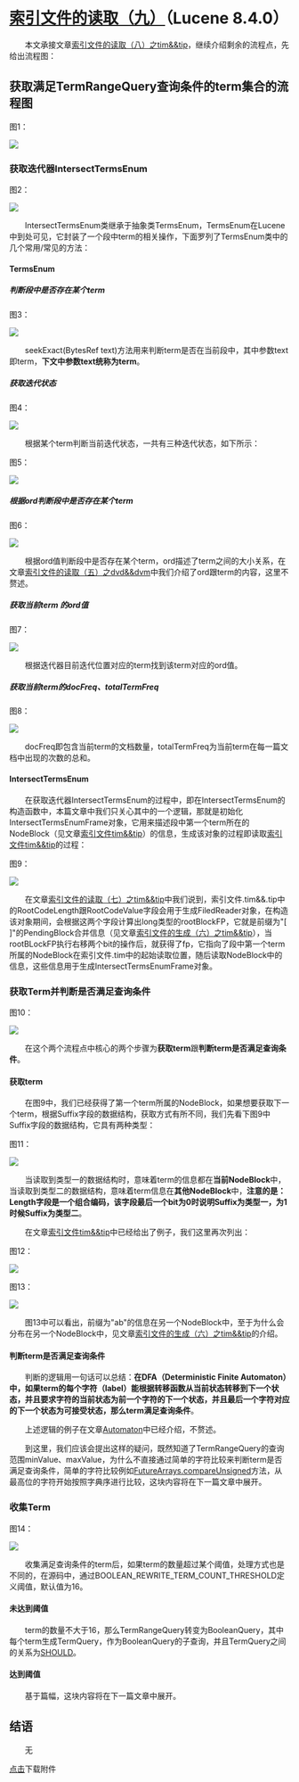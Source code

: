 # [索引文件的读取（九）](https://www.amazingkoala.com.cn/Lucene/Search/)（Lucene 8.4.0）

&emsp;&emsp;本文承接文章[索引文件的读取（八）之tim&&tip](https://www.amazingkoala.com.cn/Lucene/Search/2020/0805/159.html)，继续介绍剩余的流程点，先给出流程图：

## 获取满足TermRangeQuery查询条件的term集合的流程图

图1：

<img src="索引文件的读取（九）-image/1.png">

### 获取迭代器IntersectTermsEnum

图2：

<img src="索引文件的读取（九）-image/2.png">

&emsp;&emsp;IntersectTermsEnum类继承于抽象类TermsEnum，TermsEnum在Lucene中到处可见，它封装了一个段中term的相关操作，下面罗列了TermsEnum类中的几个常用/常见的方法：

#### TermsEnum

##### 判断段中是否存在某个term

图3：

<img src="索引文件的读取（九）-image/3.png">

&emsp;&emsp;seekExact(BytesRef text)方法用来判断term是否在当前段中，其中参数text即term，**下文中参数text统称为term**。

##### 获取迭代状态

图4：

<img src="索引文件的读取（九）-image/4.png">

&emsp;&emsp;根据某个term判断当前迭代状态，一共有三种迭代状态，如下所示：

图5：

<img src="索引文件的读取（九）-image/5.png">

##### 根据ord判断段中是否存在某个term

图6：

<img src="索引文件的读取（九）-image/6.png">

&emsp;&emsp;根据ord值判断段中是否存在某个term，ord描述了term之间的大小关系，在文章[索引文件的读取（五）之dvd&&dvm](https://www.amazingkoala.com.cn/Lucene/Search/2020/0714/154.html)中我们介绍了ord跟term的内容，这里不赘述。

##### 获取当前term 的ord值

图7：

<img src="索引文件的读取（九）-image/7.png">

&emsp;&emsp;根据迭代器目前迭代位置对应的term找到该term对应的ord值。

##### 获取当前term的docFreq、totalTermFreq

图8：

<img src="索引文件的读取（九）-image/8.png">

&emsp;&emsp;docFreq即包含当前term的文档数量，totalTermFreq为当前term在每一篇文档中出现的次数的总和。

#### IntersectTermsEnum

&emsp;&emsp;在获取迭代器IntersectTermsEnum的过程中，即在IntersectTermsEnum的构造函数中，本篇文章中我们只关心其中的一个逻辑，那就是初始化IntersectTermsEnumFrame对象，它用来描述段中第一个term所在的NodeBlock（见文章[索引文件tim&&tip](https://www.amazingkoala.com.cn/Lucene/suoyinwenjian/2019/0401/43.html)）的信息，生成该对象的过程即读取[索引文件tim&&tip](https://www.amazingkoala.com.cn/Lucene/suoyinwenjian/2019/0401/43.html)的过程：

图9：

<img src="索引文件的读取（九）-image/9.png">

&emsp;&emsp;在文章[索引文件的读取（七）之tim&&tip](https://www.amazingkoala.com.cn/Lucene/Search/2020/0804/158.html)中我们说到，索引文件.tim&&.tip中的RootCodeLength跟RootCodeValue字段会用于生成FiledReader对象，在构造该对象期间，会根据这两个字段计算出long类型的rootBlockFP，它就是前缀为"\[ \]"的PendingBlock合并信息（见文章[索引文件的生成（六）之tim&&tip](https://www.amazingkoala.com.cn/Lucene/Index/2020/0115/126.html)），当rootBLockFP执行右移两个bit的操作后，就获得了fp，它指向了段中第一个term所属的NodeBlock在索引文件.tim中的起始读取位置，随后读取NodeBlock中的信息，这些信息用于生成IntersectTermsEnumFrame对象。

### 获取Term并判断是否满足查询条件

图10：

<img src="索引文件的读取（九）-image/10.png">

&emsp;&emsp;在这个两个流程点中核心的两个步骤为**获取term**跟**判断term是否满足查询条件**。

#### 获取term

&emsp;&emsp;在图9中，我们已经获得了第一个term所属的NodeBlock，如果想要获取下一个term，根据Suffix字段的数据结构，获取方式有所不同，我们先看下图9中Suffix字段的数据结构，它具有两种类型：

图11：

<img src="索引文件的读取（九）-image/11.png">

&emsp;&emsp;当读取到类型一的数据结构时，意味着term的信息都在**当前NodeBlock**中，当读取到类型二的数据结构，意味着term信息在**其他NodeBlock**中，**注意的是：Length字段是一个组合编码，该字段最后一个bit为0时说明Suffix为类型一，为1时候Suffix为类型二**。

&emsp;&emsp;在文章[索引文件tim&&tip](https://www.amazingkoala.com.cn/Lucene/suoyinwenjian/2019/0401/43.html)中已经给出了例子，我们这里再次列出：

图12：

<img src="索引文件的读取（九）-image/12.png">

图13：

<img src="索引文件的读取（九）-image/13.png">

&emsp;&emsp;图13中可以看出，前缀为"ab"的信息在另一个NodeBlock中，至于为什么会分布在另一个NodeBlock中，见文章[索引文件的生成（六）之tim&&tip](https://www.amazingkoala.com.cn/Lucene/Index/2020/0115/126.html)的介绍。

#### 判断term是否满足查询条件

&emsp;&emsp;判断的逻辑用一句话可以总结：**在DFA（Deterministic Finite Automaton）中，如果term的每个字符（label）能根据转移函数从当前状态转移到下一个状态，并且要求字符的当前状态为前一个字符的下一个状态，并且最后一个字符对应的下一个状态为可接受状态，那么term满足查询条件**。

&emsp;&emsp;上述逻辑的例子在文章[Automaton](https://www.amazingkoala.com.cn/Lucene/gongjulei/2019/0417/51.html)中已经介绍，不赘述。

&emsp;&emsp;到这里，我们应该会提出这样的疑问，既然知道了TermRangeQuery的查询范围minValue、maxValue，为什么不直接通过简单的字符比较来判断term是否满足查询条件，简单的字符比较例如[FutureArrays.compareUnsigned](https://github.com/LuXugang/Lucene-7.5.0/blob/master/solr-8.4.0/lucene/core/src/java/org/apache/lucene/util/FutureArrays.java)方法，从最高位的字符开始按照字典序进行比较，这块内容将在下一篇文章中展开。

### 收集Term

图14：

<img src="索引文件的读取（九）-image/14.png">

&emsp;&emsp;收集满足查询条件的term后，如果term的数量超过某个阈值，处理方式也是不同的，在源码中，通过BOOLEAN_REWRITE_TERM_COUNT_THRESHOLD定义阈值，默认值为16。

#### 未达到阈值

&emsp;&emsp;term的数量不大于16，那么TermRangeQuery转变为BooleanQuery，其中每个term生成TermQuery，作为BooleanQuery的子查询，并且TermQuery之间的关系为[SHOULD](https://www.amazingkoala.com.cn/Lucene/Search/2018/1211/25.html)。

#### 达到阈值

&emsp;&emsp;基于篇幅，这块内容将在下一篇文章中展开。

## 结语

&emsp;&emsp;无

[点击](http://www.amazingkoala.com.cn/attachment/Lucene/Search/索引文件的读取（九）/索引文件的读取（九）.zip)下载附件
